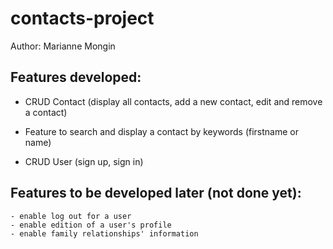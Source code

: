 # contacts-project


Author: Marianne Mongin  


## Features developed:  

  - CRUD Contact (display all contacts, add a new contact, edit and remove a contact)  
  - Feature to search and display a contact by keywords (firstname or name)  
  
  - CRUD User (sign up, sign in)  
  
  
  ## Features to be developed later (not done yet):  
  
    - enable log out for a user  
    - enable edition of a user's profile
    - enable family relationships' information
